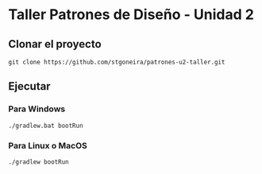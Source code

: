 # Taller Patrones de Diseño - Unidad 2

## Clonar el proyecto

```
git clone https://github.com/stgoneira/patrones-u2-taller.git
```

## Ejecutar

### Para Windows
```
./gradlew.bat bootRun
```

### Para Linux o MacOS
```
./gradlew bootRun
```



